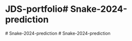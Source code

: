 # JDS-portfolio#   S n a k e - 2 0 2 4 - p r e d i c t i o n  
 #   S n a k e - 2 0 2 4 - p r e d i c t i o n  
 #   S n a k e - 2 0 2 4 - p r e d i c t i o n  
 